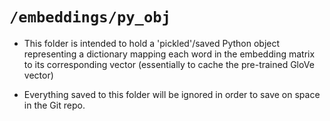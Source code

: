 # `/embeddings/py_obj`

- This folder is intended to hold a 'pickled'/saved Python object representing a dictionary mapping each word in the
embedding matrix to its corresponding vector (essentially to cache the pre-trained GloVe vector)

- Everything saved to this folder will be ignored in order to save on space in the Git repo.

